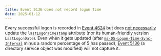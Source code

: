 ```yaml
---
title: Event 5136 does not record logon time
date: 2025-01-12
---
```


Every successful logon is recorded in [Event 4624](https://www.ultimatewindowssecurity.com/securitylog/encyclopedia/event.aspx?eventid=4624) but does [not necessarily](https://learn.microsoft.com/en-us/archive/technet-wiki/22461.understanding-the-ad-account-attributes-lastlogon-lastlogontimestamp-and-lastlogondate) update the [`lastLogonTimestamp`](https://learn.microsoft.com/en-us/windows/win32/adschema/a-lastlogontimestamp) attribute (nor its human-friendly version `LastLogonDate`). Even when it gets updated (after [`ms-DS-Logon-Time-Sync-Interval`](https://techcommunity.microsoft.com/blog/askds/8220the-lastlogontimestamp-attribute8221-8211-8220what-it-was-designed-for-and-h/396204) minus a random percentage of 5 has passed), [Event 5136](https://www.ultimatewindowssecurity.com/securitylog/encyclopedia/event.aspx?eventid=5136) (a directory service object was modified) will not capture it.

